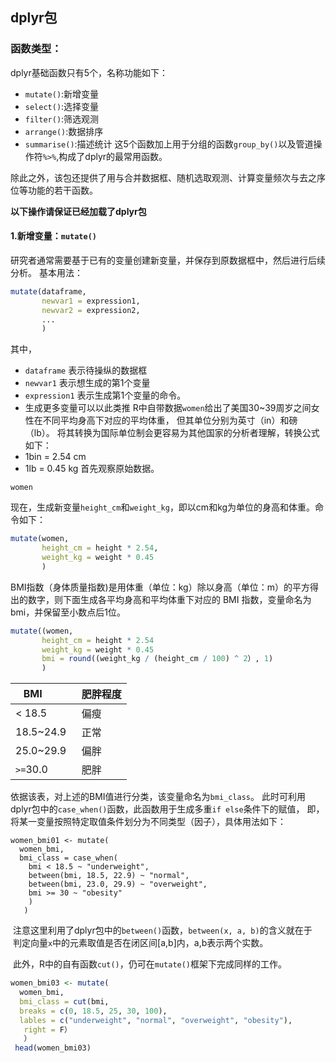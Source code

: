 ## dplyr包
### 函数类型：
dplyr基础函数只有5个，名称功能如下：
- `mutate()`:新增变量
- `select()`:选择变量
- `filter()`:筛选观测
- `arrange()`:数据排序
- `summarise()`:描述统计
这5个函数加上用于分组的函数`group_by()`以及管道操作符`%>%`,构成了dplyr的最常用函数。

除此之外，该包还提供了用与合并数据框、随机选取观测、计算变量频次与去之序位等功能的若干函数。

**以下操作请保证已经加载了dplyr包**
#### 1.新增变量：`mutate()`
研究者通常需要基于已有的变量创建新变量，并保存到原数据框中，然后进行后续分析。
基本用法：
```r
mutate(dataframe,
       newvar1 = expression1,
       newvar2 = expression2,
       ...
       )
```
其中，
- `dataframe` 表示待操纵的数据框
- `newvar1` 表示想生成的第1个变量
- `expression1` 表示生成第1个变量的命令。
- 生成更多变量可以以此类推
R中自带数据`women`给出了美国30~39周岁之间女性在不同平均身高下对应的平均体重，
但其单位分别为英寸（in）和磅（lb）。
将其转换为国际单位制会更容易为其他国家的分析者理解，转换公式如下：
- 1bin = 2.54 cm
- 1lb = 0.45 kg
首先观察原始数据。
```
women
```
现在，生成新变量`height_cm`和`weight_kg`，即以cm和kg为单位的身高和体重。命令如下：
```r
mutate(women, 
       height_cm = height * 2.54,
       weight_kg = weight * 0.45
       )
```
BMI指数（身体质量指数)是用体重（单位：kg）除以身高（单位：m）的平方得出的数字，则下面生成各平均身高和平均体重下对应的 BMI 指数，变量命名为bmi，并保留至小数点后1位。
```r
mutate((women,
       height_cm = height * 2.54
       weight_kg = weight * 0.45
       bmi = round((weight_kg / (height_cm / 100) ^ 2）, 1)
       )
```
BMI          | 肥胖程度
-------------|---------
< 18.5       | 偏瘦
 18.5~24.9   | 正常
 25.0~29.9   | 偏胖
 `>=`30.0    | 肥胖

 
 依据该表，对上述的BMI值进行分类，该变量命名为`bmi_class`。
 此时可利用dplyr包中的`case_when()`函数，此函数用于生成多重`if else`条件下的赋值，
 即，将某一变量按照特定取值条件划分为不同类型（因子），具体用法如下：
 ```
 women_bmi01 <- mutate(
   women_bmi,
   bmi_class = case_when(
     bmi < 18.5 ~ "underweight",
     between(bmi, 18.5, 22.9) ~ "normal",
     between(bmi, 23.0, 29.9) ~ "overweight",
     bmi >= 30 ~ "obesity"
     )
    )
  ```
  注意这里利用了dplyr包中的`between()`函数，`between(x, a, b)`的含义就在于
  判定向量`x`中的元素取值是否在闭区间[a,b]内，a,b表示两个实数。
  
  此外，R中的自有函数`cut()`，仍可在`mutate()`框架下完成同样的工作。
  ```r
  women_bmi03 <- mutate(
    women_bmi,
    bmi_class = cut(bmi,
    breaks = c(0, 18.5, 25, 30, 100),
    lables = c("underweight", "normal", "overweight", "obesity"),
    right = F）
    ）
  head(women_bmi03)
  ```
  
 
 
 
